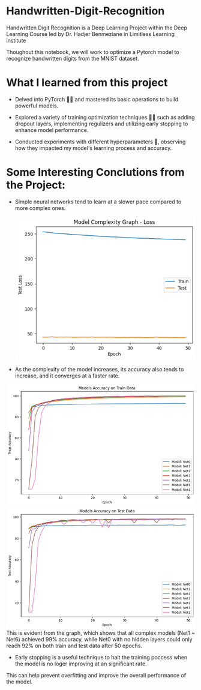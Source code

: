 # Handwritten-Digit-Recognition
Handwritten Digit Recognition is a Deep Learning Project within the Deep Learning Course led by Dr. Hadjer Benmeziane in Limitless Learning institute

Thoughout this notebook, we will work to optimize a Pytorch model to recognize handwritten digits from the MNIST dataset.

# What I learned from this project
* Delved into PyTorch 👨‍💻 and mastered its basic operations to build powerful models.

* Explored a variety of training optimization techniques 🕵️‍♂️ such as adding dropout layers, implementing regulizers and utilizing early stopping to enhance model performance. 

* Conducted experiments with different hyperparameters 🔬, observing how they impacted my model's learning process and accuracy.

# Some Interesting Conclutions from the Project:
* Simple neural networks tend to learn at a slower pace compared to more complex ones.
  
  ![](graphs/Net0.png)

* As the complexity of the model increases, its accuracy also tends to increase, and it converges at a faster rate.

![](graphs/models_accuracy_on_train_data.png) 
![](graphs/models_accuracy_on_test_data.png) 
This is evident from the graph, which shows that all complex models (Net1 ~ Net6) achieved 99% accuracy, while Net0 with no hidden layers could only reach 92% on both train and test data after 50 epochs.

* Early stopping is a useful technique to halt the training poccess when the model is no loger improving at an significant rate.

 This can help prevent overfitting and improve the overall performance of the model.
